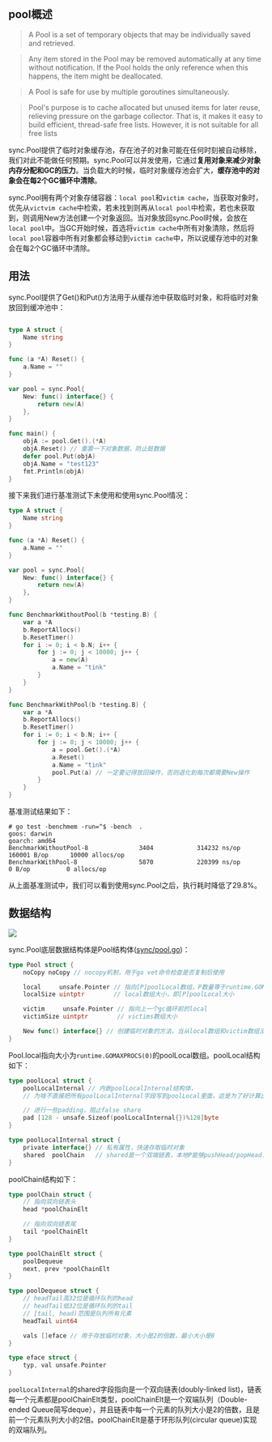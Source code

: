 ## pool概述

> A Pool is a set of temporary objects that may be individually saved and retrieved.

> Any item stored in the Pool may be removed automatically at any time without notification. If the Pool holds the only reference when this happens, the item might be deallocated.

> A Pool is safe for use by multiple goroutines simultaneously.

> Pool's purpose is to cache allocated but unused items for later reuse, relieving pressure on the garbage collector. That is, it makes it easy to build efficient, thread-safe free lists. However, it is not suitable for all free lists

sync.Pool提供了临时对象缓存池，存在池子的对象可能在任何时刻被自动移除，我们对此不能做任何预期。sync.Pool可以并发使用，它通过**复用对象来减少对象内存分配和GC的压力**。当负载大的时候，临时对象缓存池会扩大，**缓存池中的对象会在每2个GC循环中清除**。

sync.Pool拥有两个对象存储容器：`local pool`和`victim cache`，当获取对象时，优先从`victvim cache`中检索，若未找到则再从`local pool`中检索，若也未获取到，则调用New方法创建一个对象返回。当对象放回sync.Pool时候，会放在`local pool`中。当GC开始时候，首选将`victim cache`中所有对象清除，然后将`local pool`容器中所有对象都会移动到`victim cache`中，所以说缓存池中的对象会在每2个GC循环中清除。

## 用法

sync.Pool提供了Get()和Put()方法用于从缓存池中获取临时对象，和将临时对象放回到缓冲池中：

```go

type A struct {
	Name string
}

func (a *A) Reset() {
	a.Name = ""
}

var pool = sync.Pool{
	New: func() interface{} {
		return new(A)
	},
}

func main() {
	objA := pool.Get().(*A)
	objA.Reset() // 重置一下对象数据，防止脏数据
	defer pool.Put(objA)
	objA.Name = "test123"
	fmt.Println(objA)
}
```

接下来我们进行基准测试下未使用和使用sync.Pool情况：

```go
type A struct {
	Name string
}

func (a *A) Reset() {
	a.Name = ""
}

var pool = sync.Pool{
	New: func() interface{} {
		return new(A)
	},
}

func BenchmarkWithoutPool(b *testing.B) {
	var a *A
	b.ReportAllocs()
	b.ResetTimer()
	for i := 0; i < b.N; i++ {
		for j := 0; j < 10000; j++ {
			a = new(A)
			a.Name = "tink"
		}
	}
}

func BenchmarkWithPool(b *testing.B) {
	var a *A
	b.ReportAllocs()
	b.ResetTimer()
	for i := 0; i < b.N; i++ {
		for j := 0; j < 10000; j++ {
			a = pool.Get().(*A)
			a.Reset()
			a.Name = "tink"
			pool.Put(a) // 一定要记得放回操作，否则退化到每次都需要New操作
		}
	}
}
```

基准测试结果如下：

```
# go test -benchmem -run=^$ -bench  .
goos: darwin
goarch: amd64
BenchmarkWithoutPool-8              3404            314232 ns/op          160001 B/op      10000 allocs/op
BenchmarkWithPool-8                 5870            220399 ns/op               0 B/op          0 allocs/op
```
从上面基准测试中，我们可以看到使用sync.Pool之后，执行耗时降低了29.8%。

## 数据结构

![](https://static.cyub.vip/images/202106/pool.png)

sync.Pool底层数据结构体是Pool结构体([sync/pool.go](https://github.com/golang/go/blob/go1.14.13/src/sync/pool.go#L44-L57))：

```go
type Pool struct {
	noCopy noCopy // nocopy机制，用于go vet命令检查是否复制后使用

	local     unsafe.Pointer // 指向[P]poolLocal数组，P数量等于runtime.GOMAXPROCS(0)
	localSize uintptr        // local数组大小，即[P]poolLocal大小

	victim     unsafe.Pointer // 指向上一个gc循环前的local
	victimSize uintptr        // victims数组大小

	New func() interface{} // 创建临时对象的方法，当从local数组和victim数组没有找到临时对象缓存，那么会调用此方法现场创建一个
}
```

Pool.local指向大小为`runtime.GOMAXPROCS(0)`的poolLocal数组。poolLocal结构如下：

```go
type poolLocal struct {
	poolLocalInternal // 内嵌poolLocalInternal结构体，
	// 为啥不直接把所有poolLocalInternal字段写到poolLocal里面，这是为了好计算出pad大小

	// 进行一些padding，阻止false share
	pad [128 - unsafe.Sizeof(poolLocalInternal{})%128]byte
}

type poolLocalInternal struct {
	private interface{} // 私有属性，快速存取临时对象
	shared  poolChain   // shared是一个双端链表，本地P能够pushHead/popHead，任意P都能够popTail.
}
```

poolChain结构如下：

```go
type poolChain struct {
	// 指向双向链表头
	head *poolChainElt

	// 指向双向链表尾
	tail *poolChainElt
}

type poolChainElt struct {
	poolDequeue
	next, prev *poolChainElt
}

type poolDequeue struct {
	// headTail高32位是循环队列的head
	// headTail低32位是循环队列的tail
	// [tail, head)范围是队列所有元素
	headTail uint64

	vals []eface // 用于存放临时对象，大小是2的倍数，最小大小是8
}

type eface struct {
	typ, val unsafe.Pointer
}
```

`poolLocalInternal`的shared字段指向是一个双向链表(doubly-linked list)，链表每一个元素都是poolChainElt类型，poolChainElt是一个双端队列（Double-ended Queue简写deque），并且链表中每一个元素的队列大小是2的倍数，且是前一个元素队列大小的2倍。poolChainElt是基于环形队列(circular queue)实现的双端队列。
